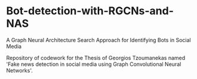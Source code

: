 # Bot-detection-with-RGCNs-and-NAS
A Graph Neural Architecture Search Approach for Identifying Bots in Social Media

Repository of codework for the Thesis of Georgios Tzoumanekas named 'Fake news detection in social media using Graph Convolutional Neural Networks'.
